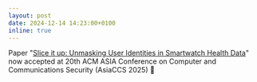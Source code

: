 ```yaml
---
layout: post
date: 2024-12-14 14:23:00+0100
inline: true
---
```


Paper "<a href="http://arxiv.org/abs/2308.08310" target="_blank">Slice it up: Unmasking User Identities in Smartwatch Health Data</a>" now accepted at 20th ACM ASIA Conference on Computer and Communications Security (AsiaCCS 2025) 🎉 